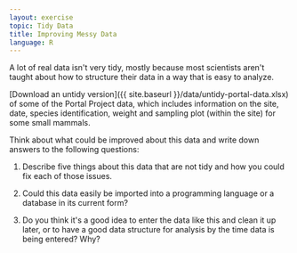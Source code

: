 ```yaml
---
layout: exercise
topic: Tidy Data
title: Improving Messy Data
language: R
---
```


A lot of real data isn't very tidy, mostly because most scientists aren't taught
about how to structure their data in a way that is easy to analyze.

[Download an untidy version]({{ site.baseurl }}/data/untidy-portal-data.xlsx)
of some of the Portal Project data, which includes information on the site, date,
species identification, weight and sampling plot (within the site) for some small mammals.

Think about what could be improved about this data and write down answers to the following questions:

1.   Describe five things about this data that are not tidy and how you could
     fix each of those issues.

2.   Could this data easily be imported into a programming language or a
     database in its current form?

3.   Do you think it's a good idea to enter the data like this and clean it up
     later, or to have a good data structure for analysis by the time data is
     being entered? Why?
